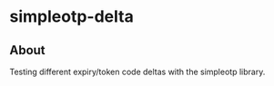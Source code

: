 # simpleotp-delta

## About

Testing different expiry/token code deltas with the simpleotp library.

